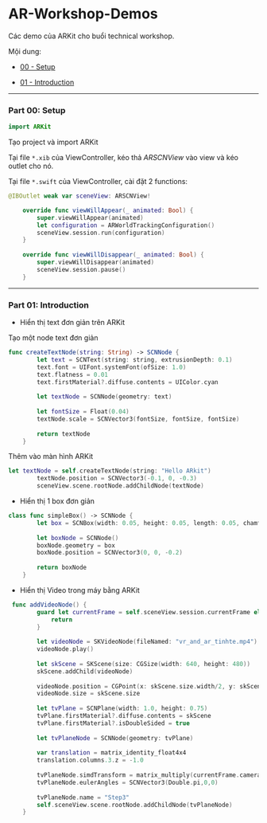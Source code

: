 # AR-Workshop-Demos
Các demo của ARKit cho buổi technical workshop.

Mội dung:

* [00 - Setup](https://github.com/blkbrds/AR-Workshop-Demos#part-00-setup)

* [01 - Introduction](https://github.com/blkbrds/AR-Workshop-Demos#part-01-introduction)

  

---

###  Part 00: Setup

```swift
import ARKit
```

Tạo project và import ARKit

Tại file `*.xib` của ViewController, kéo thả *ARSCNView* vào view và kéo outlet cho nó.

Tại file `*.swift` của ViewController, cài đặt 2 functions:

```swift
@IBOutlet weak var sceneView: ARSCNView!

    override func viewWillAppear(_ animated: Bool) {
        super.viewWillAppear(animated)
        let configuration = ARWorldTrackingConfiguration()
        sceneView.session.run(configuration)
    }
    
    override func viewWillDisappear(_ animated: Bool) {
        super.viewWillDisappear(animated)
        sceneView.session.pause()
    }
```

---



### Part 01: Introduction

* Hiển thị text đơn giản trên ARKit

Tạo một node text đơn giản

```swift
func createTextNode(string: String) -> SCNNode {
        let text = SCNText(string: string, extrusionDepth: 0.1)
        text.font = UIFont.systemFont(ofSize: 1.0)
        text.flatness = 0.01
        text.firstMaterial?.diffuse.contents = UIColor.cyan
        
        let textNode = SCNNode(geometry: text)
        
        let fontSize = Float(0.04)
        textNode.scale = SCNVector3(fontSize, fontSize, fontSize)
        
        return textNode
    }
```

Thêm vào màn hình ARKit

```swift
let textNode = self.createTextNode(string: "Hello ARkit")
        textNode.position = SCNVector3(-0.1, 0, -0.3)
        sceneView.scene.rootNode.addChildNode(textNode)
```

* Hiển thị 1 box đơn giản

```swift
class func simpleBox() -> SCNNode {
        let box = SCNBox(width: 0.05, height: 0.05, length: 0.05, chamferRadius: 0)
        
        let boxNode = SCNNode()
        boxNode.geometry = box
        boxNode.position = SCNVector3(0, 0, -0.2)
        
        return boxNode
    }
```

* Hiển thị Video trong máy bằng ARKit

```swift
 func addVideoNode() {
        guard let currentFrame = self.sceneView.session.currentFrame else {
            return
        }
        
        let videoNode = SKVideoNode(fileNamed: "vr_and_ar_tinhte.mp4")
        videoNode.play()
        
        let skScene = SKScene(size: CGSize(width: 640, height: 480))
        skScene.addChild(videoNode)
        
        videoNode.position = CGPoint(x: skScene.size.width/2, y: skScene.size.height/2)
        videoNode.size = skScene.size
        
        let tvPlane = SCNPlane(width: 1.0, height: 0.75)
        tvPlane.firstMaterial?.diffuse.contents = skScene
        tvPlane.firstMaterial?.isDoubleSided = true
        
        let tvPlaneNode = SCNNode(geometry: tvPlane)
        
        var translation = matrix_identity_float4x4
        translation.columns.3.z = -1.0
        
        tvPlaneNode.simdTransform = matrix_multiply(currentFrame.camera.transform, translation)
        tvPlaneNode.eulerAngles = SCNVector3(Double.pi,0,0)
        
        tvPlaneNode.name = "Step3"
        self.sceneView.scene.rootNode.addChildNode(tvPlaneNode)
    }
```






